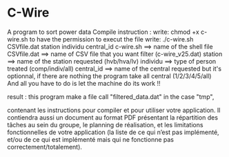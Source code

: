 # C-Wire
A program to sort power data
Compile instruction : 
write: chmod +x c-wire.sh to have the permission to execut the file
write: ./c-wire.sh CSVfile.dat station individu central_id
  c-wire.sh ==> name of the shell file 
  CSVfile.dat ==> name of CSV file that you want filter (c-wire_v25.dat)
  station ==> name of the station requested (hvb/hva/lv)
  individu ==> type of person treated (comp/indiv/all)
  central_id ==> name of the central requested but it's optionnal, if there are nothing the program take all central (1/2/3/4/5/all)
And all you have to do is let the machine do its work !!

result : 
this program make a file call "filtered_data.dat" in the case "tmp", 




contenant les instructions pour compiler et pour utiliser
votre application. Il contiendra aussi un document au format PDF
présentant la répartition des tâches au sein du groupe, le planning de
réalisation, et les limitations fonctionnelles de votre application (la liste
de ce qui n’est pas implémenté, et/ou de ce qui est implémenté mais qui
ne fonctionne pas correctement/totalement).
